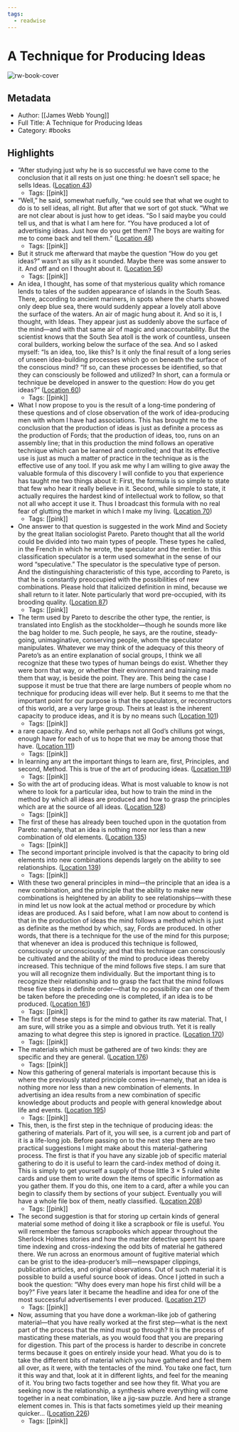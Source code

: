 ```yaml
---
tags:
  - readwise
---
```


# A Technique for Producing Ideas

![rw-book-cover](https://images-na.ssl-images-amazon.com/images/I/41vihSpOUtL._SL200_.jpg)

## Metadata
- Author: [[James Webb Young]]
- Full Title: A Technique for Producing Ideas
- Category: #books

## Highlights
- “After studying just why he is so successful we have come to the conclusion that it all rests on just one thing: he doesn’t sell space; he sells Ideas. ([Location 43](https://readwise.io/to_kindle?action=open&asin=B07W5WLJN6&location=43))
    - Tags: [[pink]] 
- “Well,” he said, somewhat ruefully, “we could see that what we ought to do is to sell ideas, all right. But after that we sort of got stuck. “What we are not clear about is just how to get ideas. “So I said maybe you could tell us, and that is what I am here for. “You have produced a lot of advertising ideas. Just how do you get them? The boys are waiting for me to come back and tell them.” ([Location 48](https://readwise.io/to_kindle?action=open&asin=B07W5WLJN6&location=48))
    - Tags: [[pink]] 
- But it struck me afterward that maybe the question “How do you get ideas?” wasn’t as silly as it sounded. Maybe there was some answer to it. And off and on I thought about it. ([Location 56](https://readwise.io/to_kindle?action=open&asin=B07W5WLJN6&location=56))
    - Tags: [[pink]] 
- An idea, I thought, has some of that mysterious quality which romance lends to tales of the sudden appearance of islands in the South Seas. There, according to ancient mariners, in spots where the charts showed only deep blue sea, there would suddenly appear a lovely atoll above the surface of the waters. An air of magic hung about it. And so it is, I thought, with Ideas. They appear just as suddenly above the surface of the mind—and with that same air of magic and unaccountability. But the scientist knows that the South Sea atoll is the work of countless, unseen coral builders, working below the surface of the sea. And so I asked myself: “Is an idea, too, like this? Is it only the final result of a long series of unseen idea-building processes which go on beneath the surface of the conscious mind? “If so, can these processes be identified, so that they can consciously be followed and utilized? In short, can a formula or technique be developed in answer to the question: How do you get ideas?” ([Location 60](https://readwise.io/to_kindle?action=open&asin=B07W5WLJN6&location=60))
    - Tags: [[pink]] 
- What I now propose to you is the result of a long-time pondering of these questions and of close observation of the work of idea-producing men with whom I have had associations. This has brought me to the conclusion that the production of ideas is just as definite a process as the production of Fords; that the production of ideas, too, runs on an assembly line; that in this production the mind follows an operative technique which can be learned and controlled; and that its effective use is just as much a matter of practice in the technique as is the effective use of any tool. If you ask me why I am willing to give away the valuable formula of this discovery I will confide to you that experience has taught me two things about it: First, the formula is so simple to state that few who hear it really believe in it. Second, while simple to state, it actually requires the hardest kind of intellectual work to follow, so that not all who accept it use it. Thus I broadcast this formula with no real fear of glutting the market in which I make my living. ([Location 70](https://readwise.io/to_kindle?action=open&asin=B07W5WLJN6&location=70))
    - Tags: [[pink]] 
- One answer to that question is suggested in the work Mind and Society by the great Italian sociologist Pareto. Pareto thought that all the world could be divided into two main types of people. These types he called, in the French in which he wrote, the speculator and the rentier. In this classification speculator is a term used somewhat in the sense of our word “speculative.” The speculator is the speculative type of person. And the distinguishing characteristic of this type, according to Pareto, is that he is constantly preoccupied with the possibilities of new combinations. Please hold that italicized definition in mind, because we shall return to it later. Note particularly that word pre-occupied, with its brooding quality. ([Location 87](https://readwise.io/to_kindle?action=open&asin=B07W5WLJN6&location=87))
    - Tags: [[pink]] 
- The term used by Pareto to describe the other type, the rentier, is translated into English as the stockholder—though he sounds more like the bag holder to me. Such people, he says, are the routine, steady-going, unimaginative, conserving people, whom the speculator manipulates. Whatever we may think of the adequacy of this theory of Pareto’s as an entire explanation of social groups, I think we all recognize that these two types of human beings do exist. Whether they were born that way, or whether their environment and training made them that way, is beside the point. They are. This being the case I suppose it must be true that there are large numbers of people whom no technique for producing ideas will ever help. But it seems to me that the important point for our purpose is that the speculators, or reconstructors of this world, are a very large group. Theirs at least is the inherent capacity to produce ideas, and it is by no means such ([Location 101](https://readwise.io/to_kindle?action=open&asin=B07W5WLJN6&location=101))
    - Tags: [[pink]] 
- a rare capacity. And so, while perhaps not all God’s chilluns got wings, enough have for each of us to hope that we may be among those that have. ([Location 111](https://readwise.io/to_kindle?action=open&asin=B07W5WLJN6&location=111))
    - Tags: [[pink]] 
- In learning any art the important things to learn are, first, Principles, and second, Method. This is true of the art of producing ideas. ([Location 119](https://readwise.io/to_kindle?action=open&asin=B07W5WLJN6&location=119))
    - Tags: [[pink]] 
- So with the art of producing ideas. What is most valuable to know is not where to look for a particular idea, but how to train the mind in the method by which all ideas are produced and how to grasp the principles which are at the source of all ideas. ([Location 128](https://readwise.io/to_kindle?action=open&asin=B07W5WLJN6&location=128))
    - Tags: [[pink]] 
- The first of these has already been touched upon in the quotation from Pareto: namely, that an idea is nothing more nor less than a new combination of old elements. ([Location 135](https://readwise.io/to_kindle?action=open&asin=B07W5WLJN6&location=135))
    - Tags: [[pink]] 
- The second important principle involved is that the capacity to bring old elements into new combinations depends largely on the ability to see relationships. ([Location 139](https://readwise.io/to_kindle?action=open&asin=B07W5WLJN6&location=139))
    - Tags: [[pink]] 
- With these two general principles in mind—the principle that an idea is a new combination, and the principle that the ability to make new combinations is heightened by an ability to see relationships—with these in mind let us now look at the actual method or procedure by which ideas are produced. As I said before, what I am now about to contend is that in the production of ideas the mind follows a method which is just as definite as the method by which, say, Fords are produced. In other words, that there is a technique for the use of the mind for this purpose; that whenever an idea is produced this technique is followed, consciously or unconsciously; and that this technique can consciously be cultivated and the ability of the mind to produce ideas thereby increased. This technique of the mind follows five steps. I am sure that you will all recognize them individually. But the important thing is to recognize their relationship and to grasp the fact that the mind follows these five steps in definite order—that by no possibility can one of them be taken before the preceding one is completed, if an idea is to be produced. ([Location 161](https://readwise.io/to_kindle?action=open&asin=B07W5WLJN6&location=161))
    - Tags: [[pink]] 
- The first of these steps is for the mind to gather its raw material. That, I am sure, will strike you as a simple and obvious truth. Yet it is really amazing to what degree this step is ignored in practice. ([Location 170](https://readwise.io/to_kindle?action=open&asin=B07W5WLJN6&location=170))
    - Tags: [[pink]] 
- The materials which must be gathered are of two kinds: they are specific and they are general. ([Location 176](https://readwise.io/to_kindle?action=open&asin=B07W5WLJN6&location=176))
    - Tags: [[pink]] 
- Now this gathering of general materials is important because this is where the previously stated principle comes in—namely, that an idea is nothing more nor less than a new combination of elements. In advertising an idea results from a new combination of specific knowledge about products and people with general knowledge about life and events. ([Location 195](https://readwise.io/to_kindle?action=open&asin=B07W5WLJN6&location=195))
    - Tags: [[pink]] 
- This, then, is the first step in the technique of producing ideas: the gathering of materials. Part of it, you will see, is a current job and part of it is a life-long job. Before passing on to the next step there are two practical suggestions I might make about this material-gathering process. The first is that if you have any sizable job of specific material gathering to do it is useful to learn the card-index method of doing it. This is simply to get yourself a supply of those little 3 × 5 ruled white cards and use them to write down the items of specific information as you gather them. If you do this, one item to a card, after a while you can begin to classify them by sections of your subject. Eventually you will have a whole file box of them, neatly classified. ([Location 208](https://readwise.io/to_kindle?action=open&asin=B07W5WLJN6&location=208))
    - Tags: [[pink]] 
- The second suggestion is that for storing up certain kinds of general material some method of doing it like a scrapbook or file is useful. You will remember the famous scrapbooks which appear throughout the Sherlock Holmes stories and how the master detective spent his spare time indexing and cross-indexing the odd bits of material he gathered there. We run across an enormous amount of fugitive material which can be grist to the idea-producer’s mill—newspaper clippings, publication articles, and original observations. Out of such material it is possible to build a useful source book of ideas. Once I jotted in such a book the question: “Why does every man hope his first child will be a boy?” Five years later it became the headline and idea for one of the most successful advertisements I ever produced. ([Location 217](https://readwise.io/to_kindle?action=open&asin=B07W5WLJN6&location=217))
    - Tags: [[pink]] 
- Now, assuming that you have done a workman-like job of gathering material—that you have really worked at the first step—what is the next part of the process that the mind must go through? It is the process of masticating these materials, as you would food that you are preparing for digestion. This part of the process is harder to describe in concrete terms because it goes on entirely inside your head. What you do is to take the different bits of material which you have gathered and feel them all over, as it were, with the tentacles of the mind. You take one fact, turn it this way and that, look at it in different lights, and feel for the meaning of it. You bring two facts together and see how they fit. What you are seeking now is the relationship, a synthesis where everything will come together in a neat combination, like a jig-saw puzzle. And here a strange element comes in. This is that facts sometimes yield up their meaning quicker… ([Location 226](https://readwise.io/to_kindle?action=open&asin=B07W5WLJN6&location=226))
    - Tags: [[pink]]

